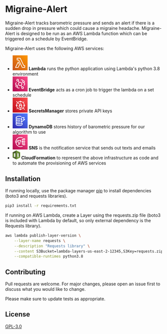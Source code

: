 # Migraine-Alert

Migraine-Alert tracks barometric pressure and sends an alert if there is a sudden drop in pressure which could cause a migraine headache.
Migraine-Alert is designed to be run as an AWS Lambda function which can be triggered on a schedule by EventBridge.

Migraine-Alert uses the following AWS services:
* ![Lambda](./icons/lambda.svg?raw=true) **Lambda** runs the python application using Lambda's python 3.8 environment
* ![EventBridge](./icons/eventbridge.svg?raw=true) **EventBridge** acts as a cron job to trigger the lambda on a set schedule
* ![SecretsManager](./icons/secretsmanager.svg?raw=true) **SecretsManager** stores private API keys
* ![DynamoDB](./icons/dynamodb.svg?raw=true) **DynamoDB** stores history of barometric pressure for our algorithm to use
* ![SNS](./icons/sns.svg?raw=true) **SNS** is the notification service that sends out texts and emails
* <img src="./icons/cloudformation.svg?raw=true" alt="CloudFormation" width="24"/> **CloudFormation** to represent the above infrastructure as code and to automate the provisioning of AWS services

## Installation

If running locally, use the package manager [pip](https://pip.pypa.io/en/stable/) to install dependencies (boto3 and requests libraries).

```bash
pip3 install -r requirements.txt
```

If running on AWS Lambda, create a Layer using the requests.zip file (boto3 is included with Lambda by default, so only external dependency is the Requests library).

```bash
aws lambda publish-layer-version \
    --layer-name requests \
    --description "Requests library" \
    --content S3Bucket=lambda-layers-us-east-2-12345,S3Key=requests.zip \
    --compatible-runtimes python3.8
```

## Contributing
Pull requests are welcome. For major changes, please open an issue first to discuss what you would like to change.

Please make sure to update tests as appropriate.

## License
[GPL-3.0](https://choosealicense.com/licenses/gpl-3.0/)